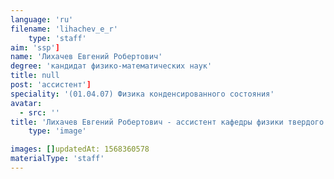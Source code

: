 ```yaml
---
language: 'ru'
filename: 'lihachev_e_r'
    type: 'staff'
aim: 'ssp']
name: 'Лихачев Евгений Робертович'
degree: 'кандидат физико-математических наук'
title: null
post: 'ассистент']
speciality: '(01.04.07) Физика конденсированного состояния'
avatar:
  - src: ''
title: 'Лихачев Евгений Робертович - ассистент кафедры физики твердого тела и наноструктур'
    type: 'image'

images: []updatedAt: 1568360578
materialType: 'staff'
---
```


